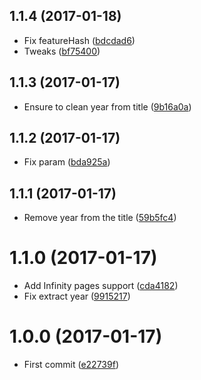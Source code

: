 <a name="1.1.4"></a>
## 1.1.4 (2017-01-18)

* Fix featureHash ([bdcdad6](https://github.com/kikobeats/ozutarifa-api/commit/bdcdad6))
* Tweaks ([bf75400](https://github.com/kikobeats/ozutarifa-api/commit/bf75400))



<a name="1.1.3"></a>
## 1.1.3 (2017-01-17)

* Ensure to clean year from title ([9b16a0a](https://github.com/kikobeats/ozutarifa-api/commit/9b16a0a))



<a name="1.1.2"></a>
## 1.1.2 (2017-01-17)

* Fix param ([bda925a](https://github.com/kikobeats/ozutarifa-api/commit/bda925a))



<a name="1.1.1"></a>
## 1.1.1 (2017-01-17)

* Remove year from the title ([59b5fc4](https://github.com/kikobeats/ozutarifa-api/commit/59b5fc4))



<a name="1.1.0"></a>
# 1.1.0 (2017-01-17)

* Add Infinity pages support ([cda4182](https://github.com/kikobeats/ozutarifa-api/commit/cda4182))
* Fix extract year ([9915217](https://github.com/kikobeats/ozutarifa-api/commit/9915217))



<a name="1.0.0"></a>
# 1.0.0 (2017-01-17)

* First commit ([e22739f](https://github.com/kikobeats/ozutarifa-api/commit/e22739f))



